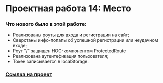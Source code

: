 # Проектная работа 14: Место

### Что нового было в этой работе:
* Реализованы роуты для входа и регистрации на сайт;
* Сверстаны инфо-попапы об успешной регистрации или неудачном входе;
* Роут "/" защищен HOC-компонентом ProtectedRoute
* Реализована аутентефикация пользователя;
* Токен записывается в localStorage.


### [Ссылка на проект](https://nastyalyashko.github.io/react-mesto-auth/)
